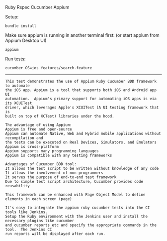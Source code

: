 Ruby
Rspec
Cucumber
Appium


Setup:
    
    bundle install

Make sure appium is running in another terminal first:
(or start appium from Appium Desktop UI)

    appium 

Run tests:

    cucumber OS=ios features/search.feature   
    
  -------------------  
    This test demonstrates the use of Appium Ruby Cucumber BDD framework to automate
    the iOS app. Appium is a tool that supports both iOS and Android app UI
    automation.  Appium's primary support for automating iOS apps is via its XCUITest 
    driver, which leverages Apple's XCUITest (A UI testing framework that is 
    built on top of XCTest) libraries under the hood.
    
    The advantage of using Appium: 
    Appium is free and open-source
    Appium can automate Native, Web and Hybrid mobile applications without recompilation and 
    the tests can be executed on Real Devices, Simulators, and Emulators
    Appium is cross-platform
    Appium supports many programming languages
    Appium is compatible with any testing frameworks
    
    Advantages of Cucumber BDD tool:
    It allows the test script to be written without knowledge of any code
    It allows the involvement of non-programmers
    It serves the purpose of end-to-end test framework 
    Due to simple test script architecture, Cucumber provides code reusability

    This framework can be enhanced with Page Object Model to define elements in each screen (page)
        
    It's easy to integrate the appium ruby cucumber tests into the CI tools like Jenkins.
    Setup the Ruby environment with the Jenkins user and install the necessary plugins like cucumber 
    and cucumber reports etc and specify the appropriate commands in the tool.  The Jenkins CI
    run reports will be displayed after each run.
    
    
   
